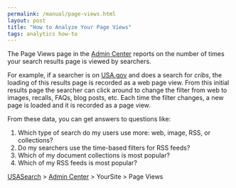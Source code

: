 ```yaml
---
permalink: /manual/page-views.html
layout: post
title: "How to Analyze Your Page Views"
tags: analytics how-to 
---
```

<p>The Page Views page in the <a href="http://search.usa.gov/affiliates/home">Admin Center</a> reports on the number of times your search results page is viewed by searchers.</p>
<p>For example, if a searcher is on <a href="http://www.usa.gov/">USA.gov</a> and does a search for <em>cribs</em>, the loading of this results page is recorded as a web page view. From this initial results page the searcher can click around to change the filter from web to images, recalls, FAQs, blog posts, etc. Each time the filter changes, a new page is loaded and it is recorded as a page view.</p>
<div class="text ">From these data, you can get answers to questions like:<br/><ol><li>Which type of search do my users use more: web, image, RSS, or collections?</li>
<li>Do my searchers use the time-based filters for RSS feeds?</li>
<li>Which of my document collections is most popular?</li>
<li>Which of my RSS feeds is most popular?</li>
</ol><p><a href="http://usasearch.howto.gov/">USASearch</a> &gt; <a href="http://search.usa.gov/affiliates/home">Admin Center</a> &gt; YourSite &gt; Page Views</p>
</div>
